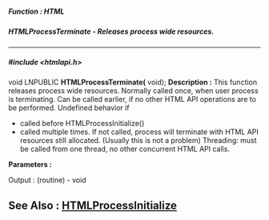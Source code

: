 ##### Function : HTML
##### HTMLProcessTerminate - Releases process wide resources.
---
##### #include <htmlapi.h>
void LNPUBLIC **HTMLProcessTerminate(**
void);
**Description :**
This function releases process wide resources. Normally called once, when user 
process is terminating. Can be called earlier, if no other HTML API operations 
are to be performed. Undefined behavior if 
- called before HTMLProcessInitialize() 
- called multiple times.
If not called, process will terminate with HTML API resources still allocated.
(Usually this is not a problem)
 Threading: must be called from one thread, no other concurrent HTML API calls.

**Parameters :**

Output :
(routine)  -  void


**See Also :**
[HTMLProcessInitialize](D:/md_files/HTMLProcessInitialize.md)
---
